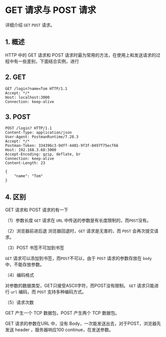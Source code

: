 # GET 请求与 POST 请求

详细介绍 `GET` `POST` 请求。

## 1. 概述

HTTP 中的 GET 请求和 POST 请求时最为常用的方法，在使用上和发送请求的过程中有一些差别，下面结合实例，进行

## 2. GET

```HTTP
GET /login?name=Tom HTTP/1.1
Accept: */*
Host: localhost:3000
Connection: keep-alive
```

## 3. POST

```HTTP
POST /login? HTTP/1.1
Content-Type: application/json
User-Agent: PostmanRuntime/7.28.3
Accept: */*
Postman-Token: 334396c3-9dff-4401-9f3f-0497f75ecf66
Host: 192.168.3.68:3000
Accept-Encoding: gzip, deflate, br
Connection: keep-alive
Content-Length: 23

{
    "name": "Tom"
}
```

## 4. 区别

GET 请求和 POST 请求的有一下

（1）参数长度
`GET` 请求在 `URL` 中传送的参数是有长度限制的，而`POST`没有。

（2）浏览器前进后退
 浏览器回退时，`GET` 请求是无害的，而 `POST` 会再次提交请求。

（3）POST 书签不可加到书签

`GET` 请求可以添加到书签，而`POST`不可以，由于 `POST` 请求的参数存放在 `body` 中，不能存放参数。

（4）编码格式

对参数的数据类型，GET只接受ASCII字符，而POST没有限制。
`GET` 请求只能进行 `url` 编码，而 `POST` 支持多种编码方式。

（5）请求次数

GET 产生一个 TCP 数据包，POST 产生两个 TCP 数据包。

GET 请求的参数在URL 中，没有 Body，一次能发送出去，对于POST，浏览器先发送 header ，服务器响应100 continue，在发送参数。

<comment-comment/> 
